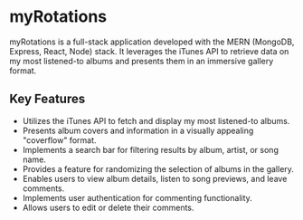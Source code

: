 # myRotations

myRotations is a full-stack application developed with the MERN (MongoDB, Express, React, Node) stack. It leverages the iTunes API to retrieve data on my most listened-to albums and presents them in an immersive gallery format.

## Key Features

- Utilizes the iTunes API to fetch and display my most listened-to albums.
- Presents album covers and information in a visually appealing "coverflow" format.
- Implements a search bar for filtering results by album, artist, or song name.
- Provides a feature for randomizing the selection of albums in the gallery.
- Enables users to view album details, listen to song previews, and leave comments.
- Implements user authentication for commenting functionality.
- Allows users to edit or delete their comments.
